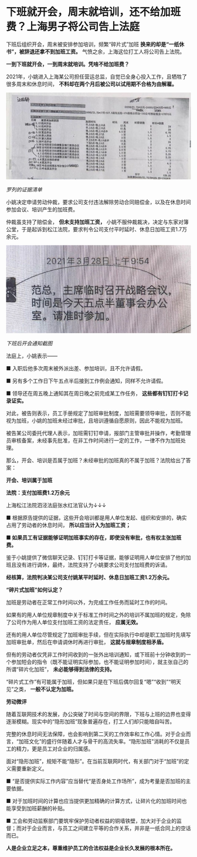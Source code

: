 # 下班就开会，周末就培训，还不给加班费？上海男子将公司告上法庭

下班后组织开会，周末被安排参加培训，频繁“碎片式”加班 **换来的却是“一纸休书”，被辞退还拿不到加班工资。** 气愤之余，上海这位打工人将公司告上法院。

**一到下班就开会，一到周末就培训。凭啥不给加班费？**

2021年，小姚进入上海某公司担任营运总监，自觉已全身心投入工作，且牺牲了很多周末和休息时间， **不料却在两个月后被公司以试用期不合格为由解雇。**

![b6b97c9edc71cbd2e96d4df566239ee7.jpg](https://raw.githubusercontent.com/qqhsx/qqnews_image/main/2024/01/11/下班就开会，周末就培训，还不给加班费？上海男子将公司告上法庭/b6b97c9edc71cbd2e96d4df566239ee7.jpg)

_罗列的证据清单_

小姚决定申请劳动仲裁，要求公司支付违法解除劳动合同赔偿金，以及在休息时间参加会议、培训产生的加班费。

仲裁虽支持了赔偿金， **但未支持加班工资，**
小姚不服仲裁裁决，决定与东家对簿公堂，于是起诉到松江法院，要求判令公司支付平时延时、休息日加班工资1.7万余元。

![f4f5a8f02f988ce4ad314f3a4437596e.jpg](https://raw.githubusercontent.com/qqhsx/qqnews_image/main/2024/01/11/下班就开会，周末就培训，还不给加班费？上海男子将公司告上法庭/f4f5a8f02f988ce4ad314f3a4437596e.jpg)

_下班后开会通知截图_

法庭上，小姚表示——

■ 入职后他多次周末被外派出差、参加培训，且不允许请假。

■ 另有多个工作日下午五点半后接到工作例会通知，同样不允许请假。

■ 领导还在周五晚上通知其在周日晚之前完成某工作任务， **这些都有钉钉打卡记录证实。**

对此，被告则表示，员工手册规定了加班审批制度，加班需要领导审批，否则不能视为加班，小姚的加班未经过审批，且培训遵循自愿原则，因此不能视为加班。

被告某公司委托代理人表示，加班需钉钉申请，报部门主管审批并操作，考勤管理员审核备案，未经事先批准，在非工作时间进行一定的工作，一律不作为加班处理。

那么，开会、培训是否属于加班？未经审批的加班真的不属于加班？法院给出了答案：

**开会、培训属于加班**

**法院：支付加班费1.2万余元**

上海松江法院泗泾法庭张水红法官认为↓↓↓

■ 根据原告提供的证据，这些开会培训都是用人单位发起、组织和安排的，确实占用了劳动者的休息时间， **所以应当计入为加班工资；**

**■ 如果员工有证据能够证明加班事实的存在，即使没有审批，也有权主张加班费。**

鉴于小姚提供了微信聊天记录、钉钉打卡等证据，能够证明用人单位安排了他的加班且没有进行调休，最终，法院支持了小姚要求公司支付加班费的诉请。

**经核算，法院判决某公司支付姚某平时延时、休息日加班工资1.2万余元。**

**“碎片式加班”如何认定？**

加班是劳动者在正常工作时间以外，为完成工作任务而延时工作的时间。

如果有的用人单位规章制度中关于标准工作时间之外的培训不属加班的规定，免除了公司作为用人单位支付加班工资的法定责任， **应属无效。**

还有的用人单位尽管规定了加班审批手续，但在实际执行中却是职工加班时先填写加班审批单，然后在申请调休时再进行审批， **这就与规章制度相矛盾。**

但有的劳动者仅凭非工作时间收到的一张外出培训通知，或下班前十分钟收到的一个参加短会的指令（既不能证明实际参加，也不能证明参加时间），就主张自己的所谓“碎片化加班”，
**未必能够得到法律的支持。**

“碎片式工作”有可能属于加班，但如果只是在下班后偶尔回复“嗯”“收到”“明天见”之类， **一般不认定为加班。**

**劳动微评**

随着互联网技术的发展，办公突破了时间与空间的界限，下班与上班的边界也变得逐渐模糊。现实中的“隐形加班”现象普遍存在，打工人们却只能暗自叫苦。

完整的休息时间无法保障，也会影响到第二天的工作效率和工作心情。对于企业而言，“加班文化”的盛行伴随着人才与骨干的高流失率。“隐形加班”消耗的不仅是员工的精力，更是员工对企业的归属感。

面对“隐形加班”，规矩不能“隐形”。在当前互联网时代，有关部门对于“加班”的定义需要重新定义。

■ “是否提供实际工作内容”应当替代“是否身处工作场所”，成为考量是否加班的主要依据。

■ 对于加班时间的计算也应当提供更加精确的计算方式，让碎片化的加班时间也能享受到加班薪酬的补贴。

■ 工会和劳动监察部门要筑牢保护劳动者权益的铜墙铁壁，加大对于企业的监督；而对于企业而言，与员工之间建立平等的合作关系，并非是一纸合同上的空话而已。

**人是企业立足之本，尊重维护员工的合法权益是企业长久发展的根本所在。**

